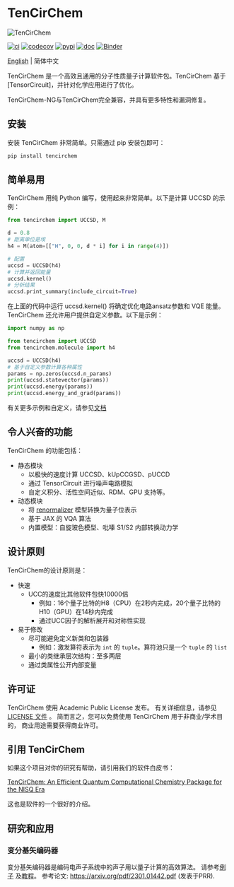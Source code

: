 # TenCirChem

![TenCirChem](https://github.com/tensorcircuit/TenCirChem-NG/blob/master/docs/source/statics/logov0.png)

[![ci](https://img.shields.io/github/actions/workflow/status/tensorcircuit/TenCirChem-NG/ci.yml?branch=master)](https://github.com/tensorcircuit/TenCirChem-NG/actions)
[![codecov](https://codecov.io/github/tensorcircuit/TenCirChem-NG/branch/master/graph/badge.svg?token=6QZP1RKVTT)](https://app.codecov.io/github/tensorcircuit/TenCirChem-NG)
[![pypi](https://img.shields.io/pypi/v/tencirchem-ng.svg?logo=pypi)](https://pypi.org/project/tencirchem-ng/)
[![doc](https://img.shields.io/badge/docs-link-green.svg)](https://tensorcircuit.github.io/TenCirChem-ng/index.html)
[![Binder](https://mybinder.org/badge_logo.svg)](https://mybinder.org/v2/gh/tensorcircuit/TenCirChem-NG/master?labpath=docs%2Fsource%2Ftutorial_jupyter)

[English](https://github.com/tensorcircuit/TenCirChem-NG/) | 简体中文

TenCirChem 是一个高效且通用的分子性质量子计算软件包。TenCirChem 基于[TensorCircuit]，并针对化学应用进行了优化。

TenCirChem-NG与TenCirChem完全兼容，并具有更多特性和漏洞修复。

## 安装
安装 TenCirChem 非常简单。只需通过 pip 安装包即可：

```sh
pip install tencirchem
```

## 简单易用
TenCirChem 用纯 Python 编写，使用起来非常简单。以下是计算 UCCSD 的示例：

```python
from tencirchem import UCCSD, M

d = 0.8
# 距离单位是埃
h4 = M(atom=[["H", 0, 0, d * i] for i in range(4)])

# 配置
uccsd = UCCSD(h4)
# 计算并返回能量
uccsd.kernel()
# 分析结果
uccsd.print_summary(include_circuit=True)
```
在上面的代码中运行 uccsd.kernel() 将确定优化电路ansatz参数和 VQE 能量。
TenCirChem 还允许用户提供自定义参数。以下是示例：

```python
import numpy as np

from tencirchem import UCCSD
from tencirchem.molecule import h4

uccsd = UCCSD(h4)
# 基于自定义参数计算各种属性
params = np.zeros(uccsd.n_params)
print(uccsd.statevector(params))
print(uccsd.energy(params))
print(uccsd.energy_and_grad(params))
```
有关更多示例和自定义，请参见[文档](https://tensorcircuit.github.io/TenCirChem-NG/index.html) 


## 令人兴奋的功能
TenCirChem 的功能包括：
- 静态模块
  - 以极快的速度计算 UCCSD、kUpCCGSD、pUCCD
  - 通过 TensorCircuit 进行噪声电路模拟
  - 自定义积分、活性空间近似、RDM、GPU 支持等。
- 动态模块
  - 将 [renormalizer](https://github.com/shuaigroup/Renormalizer) 模型转换为量子位表示
  - 基于 JAX 的 VQA 算法
  - 内置模型：自旋玻色模型、吡嗪 S1/S2 内部转换动力学


## 设计原则
TenCirChem的设计原则是：
- 快速
  - UCC的速度比其他软件包快10000倍
    - 例如：16个量子比特的H8（CPU）在2秒内完成，20个量子比特的H10（GPU）在14秒内完成
    - 通过UCC因子的解析展开和对称性实现
- 易于修改
  - 尽可能避免定义新类和包装器
    - 例如：激发算符表示为 `int` 的 `tuple`。算符池只是一个 `tuple` 的 `list`
  - 最小的类继承层次结构：至多两层
  - 通过类属性公开内部变量

## 许可证
TenCirChem 使用 Academic Public License 发布。
有关详细信息，请参见[LICENSE 文件](https://github.com/tensorcircuit/TenCirChem-NG/blob/master/LICENSE) 。
简而言之，您可以免费使用 TenCirChem 用于非商业/学术目的，
商业用途需要获得商业许可。

## 引用 TenCirChem
如果这个项目对你的研究有帮助，请引用我们的软件白皮书：

[TenCirChem: An Efficient Quantum Computational Chemistry Package for the NISQ Era](https://arxiv.org/abs/2303.10825)

这也是软件的一个很好的介绍。

## 研究和应用

### 变分基矢编码器
变分基矢编码器是编码电声子系统中的声子用以量子计算的高效算法。
请参考[例子](https://github.com/tensorcircuit/TenCirChem-NG/tree/master/example)
及[教程](https://tensorcircuit.github.io/TenCirChem-NG/tutorial_jupyter/vbe_tutorial_td.html)。
参考论文: https://arxiv.org/pdf/2301.01442.pdf (发表于PRR).

